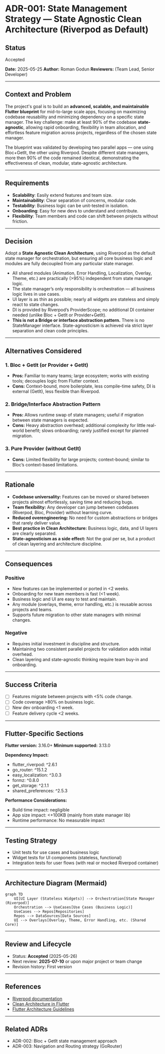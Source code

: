 # ADR-001: State Management Strategy — State Agnostic Clean Architecture (Riverpod as Default)

## Status

Accepted

**Date:** 2025-05-25
**Author:** Roman Godun
**Reviewers:** (Team Lead, Senior Developer)

---

## Context and Problem

The project's goal is to build an **advanced, scalable, and maintainable Flutter blueprint** for mid-to-large scale apps,
focusing on maximizing codebase reusability and minimizing dependency on a specific state manager. 
The key challenge: make at least 90% of the codebase **state-agnostic**, allowing rapid onboarding,
flexibility in team allocation, and effortless feature migration across projects, regardless of the chosen state manager.

The blueprint was validated by developing two parallel apps — one using Bloc+GetIt, the other using Riverpod. 
Despite different state managers, more then 90% of the code remained identical, demonstrating the effectiveness of clean, modular, state-agnostic architecture.

---

## Requirements

* **Scalability**: Easily extend features and team size.
* **Maintainability**: Clear separation of concerns, modular code.
* **Testability**: Business logic can be unit-tested in isolation.
* **Onboarding**: Easy for new devs to understand and contribute.
* **Flexibility**: Team members and code can shift between projects without friction.

---

## Decision

Adopt a **State Agnostic Clean Architecture**, using Riverpod as the default state manager for orchestration,
 but ensuring all core business logic and modules are fully decoupled from any particular state manager.

* All shared modules (Animation, Error Handling, Localization, Overlay, Theme, etc.) are practically (>95%) independent from state manager logic.
* The state manager’s only responsibility is orchestration — all business logic lives in use cases.
* UI layer is as thin as possible; nearly all widgets are stateless and simply react to state changes.
* DI is provided by Riverpod’s ProviderScope; no additional DI container needed (unlike Bloc + GetIt or Provider+GetIt).
* **This is not a Bridge or interface abstraction pattern.** There is no StateManager interface. 
State-agnosticism is achieved via strict layer separation and clean code principles.

---

## Alternatives Considered

### 1. Bloc + GetIt (or Provider + GetIt)

* **Pros:** Familiar to many teams; large ecosystem; works with existing tools; decouples logic from Flutter context.
* **Cons:** Context-bound, more boilerplate, less compile-time safety, DI is external (GetIt), less flexible than Riverpod.

### 2. Bridge/Interface Abstraction Pattern

* **Pros:** Allows runtime swap of state managers; useful if migration between state managers is expected.
* **Cons:** Heavy abstraction overhead; additional complexity for little real-world benefit; slows onboarding; rarely justified except for planned migration.

### 3. Pure Provider (without GetIt)

* **Cons:** Limited flexibility for large projects; context-bound; similar to Bloc’s context-based limitations.

---

## Rationale

* **Codebase universality:** Features can be moved or shared between projects almost effortlessly, saving time and reducing bugs.
* **Team flexibility:** Any developer can jump between codebases (Riverpod, Bloc, Provider) without learning curve.
* **Reduced overengineering:** No need for custom abstractions or bridges that rarely deliver value.
* **Best practice in Clean Architecture:** Business logic, data, and UI layers are clearly separated.
* **State-agnosticism as a side effect:** Not the goal per se, but a product of clean layering and architecture discipline.

---

## Consequences

### Positive

* New features can be implemented or ported in <2 weeks.
* Onboarding for new team members is fast (<1 week).
* Business logic and UI are easy to test and maintain.
* Any module (overlays, theme, error handling, etc.) is reusable across projects and teams.
* Supports future migration to other state managers with minimal changes.

### Negative

* Requires initial investment in discipline and structure.
* Maintaining two consistent parallel projects for validation adds initial overhead.
* Clean layering and state-agnostic thinking require team buy-in and onboarding.

---

## Success Criteria

* [ ] Features migrate between projects with <5% code change.
* [ ] Code coverage >80% on business logic.
* [ ] New dev onboarding <1 week.
* [ ] Feature delivery cycle <2 weeks.

---

## Flutter-Specific Sections

**Flutter version:** 3.16.0+
**Minimum supported:** 3.13.0

**Dependency Impact:**

* flutter\_riverpod: ^2.6.1
* go\_router: ^15.1.2
* easy\_localization: ^3.0.3
* formz: ^0.8.0
* get\_storage: ^2.1.1
* shared\_preferences: ^2.5.3

**Performance Considerations:**

* Build time impact: negligible
* App size impact: <+100KB (mainly from state manager lib)
* Runtime performance: No measurable impact

---

## Testing Strategy

* Unit tests for use cases and business logic
* Widget tests for UI components (stateless, functional)
* Integration tests for user flows (with real or mocked Riverpod container)

---

## Architecture Diagram (Mermaid)

```mermaid
graph TD
    UI[UI Layer (Stateless Widgets)] --> Orchestration[State Manager (Riverpod)]
    Orchestration --> UseCases[Use Cases (Business Logic)]
    UseCases --> Repos[Repositories]
    Repos --> DataSources[Data Sources]
    UI --> Overlays[Overlay, Theme, Error Handling, etc. (Shared Core)]
```

---

## Review and Lifecycle

* Status: **Accepted** (2025-05-26)
* Next review: **2025-07-10** or upon major project or team change
* Revision history: First version

---

## References

* [Riverpod documentation](https://riverpod.dev/)
* [Clean Architecture in Flutter](https://blog.cleancoder.com/uncle-bob/2012/08/13/the-clean-architecture.html)
* [Flutter Architecture Guidelines](https://docs.flutter.dev/app-architecture)

---

## Related ADRs

* ADR-002: Bloc + GetIt state management approach
* ADR-003: Navigation and Routing strategy (GoRouter)
